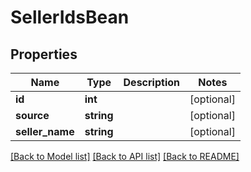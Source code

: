 # SellerIdsBean

## Properties
Name | Type | Description | Notes
------------ | ------------- | ------------- | -------------
**id** | **int** |  | [optional] 
**source** | **string** |  | [optional] 
**seller_name** | **string** |  | [optional] 

[[Back to Model list]](../README.md#documentation-for-models) [[Back to API list]](../README.md#documentation-for-api-endpoints) [[Back to README]](../README.md)


